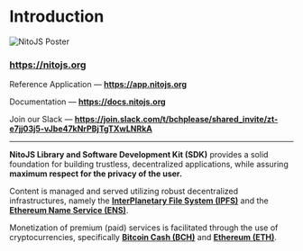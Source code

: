 # Introduction

![NitoJS Poster](https://nitojs.org/poster.jpg?1590894238)

### https://nitojs.org

Reference Application — __https://app.nitojs.org__

Documentation — __https://docs.nitojs.org__

Join our Slack — __https://join.slack.com/t/bchplease/shared_invite/zt-e7jj03j5-vJbe47kNrPBjTgTXwLNRkA__

---

__NitoJS Library and Software Development Kit (SDK)__ provides a solid foundation for building trustless, decentralized applications, while assuring __maximum respect for the privacy of the user.__

Content is managed and served utilizing robust decentralized infrastructures, namely the __[InterPlanetary File System (IPFS)](https://ipfs.io/)__ and the __[Ethereum Name Service (ENS)](https://ens.domains/)__.

Monetization of premium (paid) services is facilitated through the use of cryptocurrencies, specifically __[Bitcoin Cash (BCH)](https://www.bitcoin.com/)__ and __[Ethereum (ETH)](https://ethereum.org/)__.
